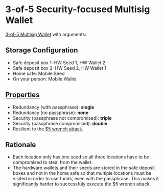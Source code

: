 # 3-of-5 Security-focused Multisig Wallet

[3-of-5 Multisig Wallet](3-of-5-Wallet.md) with arguments:

## Storage Configuration

* Safe deposit box 1: HW Seed 1, HW Wallet 2
* Safe deposit box 2: HW Seed 2, HW Wallet 1
* Home safe: Mobile Seed
* On your person: Mobile Wallet

## [Properties](../misc/propertiesKey.md)

* Redundancy (with passphrase): **single**
* Redundancy (no passphrase): **none**
* Security (passphrase not compromised): **triple**
* Security (passphrase compromised): **double**
* Resilient to the [$5 wrench attack](https://xkcd.com/538/).

## Rationale

* Each location only has one seed so all three locations have to be compromised to steal from the wallet.
* The hardware wallets and their seeds are stored in the safe deposit boxes and not in the home safe so that multiple locations must be visited in order to use funds, even with the passphrase. This makes it significantly harder to successfuly execute the $5 wrench attack.


